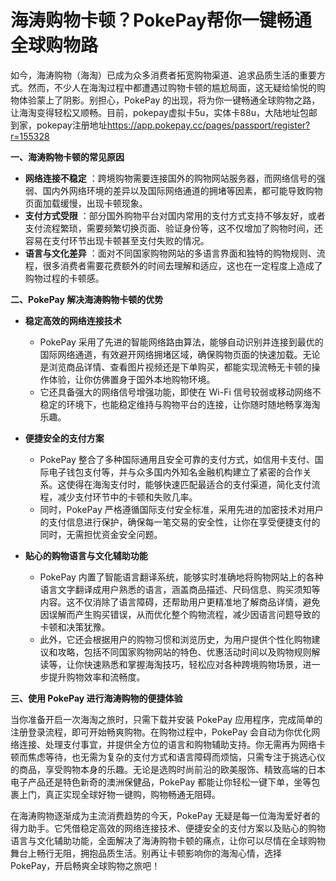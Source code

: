 # 海涛购物卡顿？PokePay帮你一键畅通全球购物路

如今，海涛购物（海淘）已成为众多消费者拓宽购物渠道、追求品质生活的重要方式。然而，不少人在海淘过程中都遭遇过购物卡顿的尴尬局面，这无疑给愉悦的购物体验蒙上了阴影。别担心，PokePay 的出现，将为你一键畅通全球购物之路，让海淘变得轻松又顺畅。目前，pokepay虚拟卡5u，实体卡88u，大陆地址包邮到家，pokepay注册地址<https://app.pokepay.cc/pages/passport/register?r=155328>

**一、海涛购物卡顿的常见原因**

- **网络连接不稳定** ：跨境购物需要连接国外的购物网站服务器，而网络信号的强弱、国内外网络环境的差异以及国际网络通道的拥堵等因素，都可能导致购物页面加载缓慢，出现卡顿现象。
- **支付方式受限** ：部分国外购物平台对国内常用的支付方式支持不够友好，或者支付流程繁琐，需要频繁切换页面、验证身份等，这不仅增加了购物时间，还容易在支付环节出现卡顿甚至支付失败的情况。
- **语言与文化差异** ：面对不同国家购物网站的多语言界面和独特的购物规则、流程，很多消费者需要花费额外的时间去理解和适应，这也在一定程度上造成了购物过程的卡顿感。

**二、PokePay 解决海涛购物卡顿的优势**

- **稳定高效的网络连接技术**
  
  - PokePay 采用了先进的智能网络路由算法，能够自动识别并连接到最优的国际网络通道，有效避开网络拥堵区域，确保购物页面的快速加载。无论是浏览商品详情、查看图片视频还是下单购买，都能实现流畅无卡顿的操作体验，让你仿佛置身于国外本地购物环境。
  - 它还具备强大的网络信号增强功能，即使在 Wi-Fi 信号较弱或移动网络不稳定的环境下，也能稳定维持与购物平台的连接，让你随时随地畅享海淘乐趣。
- **便捷安全的支付方案**
  
  - PokePay 整合了多种国际通用且安全可靠的支付方式，如信用卡支付、国际电子钱包支付等，并与众多国内外知名金融机构建立了紧密的合作关系。这使得在海淘支付时，能够快速匹配最适合的支付渠道，简化支付流程，减少支付环节中的卡顿和失败几率。
  - 同时，PokePay 严格遵循国际支付安全标准，采用先进的加密技术对用户的支付信息进行保护，确保每一笔交易的安全性，让你在享受便捷支付的同时，无需担忧资金安全问题。
- **贴心的购物语言与文化辅助功能**
  
  - PokePay 内置了智能语言翻译系统，能够实时准确地将购物网站上的各种语言文字翻译成用户熟悉的语言，涵盖商品描述、尺码信息、购买须知等内容。这不仅消除了语言障碍，还帮助用户更精准地了解商品详情，避免因误解而产生购买错误，从而优化整个购物流程，减少因语言问题导致的卡顿和决策犹豫。
  - 此外，它还会根据用户的购物习惯和浏览历史，为用户提供个性化购物建议和攻略，包括不同国家购物网站的特色、优惠活动时间以及购物规则解读等，让你快速熟悉和掌握海淘技巧，轻松应对各种跨境购物场景，进一步提升购物效率和流畅度。

**三、使用 PokePay 进行海涛购物的便捷体验**

当你准备开启一次海淘之旅时，只需下载并安装 PokePay 应用程序，完成简单的注册登录流程，即可开始畅爽购物。在购物过程中，PokePay 会自动为你优化网络连接、处理支付事宜，并提供全方位的语言和购物辅助支持。你无需再为网络卡顿而焦虑等待，也无需为复杂的支付方式和语言障碍而烦恼，只需专注于挑选心仪的商品，享受购物本身的乐趣。无论是选购时尚前沿的欧美服饰、精致高端的日本电子产品还是特色新奇的澳洲保健品，PokePay 都能让你轻松一键下单，坐等包裹上门，真正实现全球好物一键购，购物畅通无阻碍。

在海涛购物逐渐成为主流消费趋势的今天，PokePay 无疑是每一位海淘爱好者的得力助手。它凭借稳定高效的网络连接技术、便捷安全的支付方案以及贴心的购物语言与文化辅助功能，全面解决了海涛购物卡顿的痛点，让你可以尽情在全球购物舞台上畅行无阻，拥抱品质生活。别再让卡顿影响你的海淘心情，选择 PokePay，开启畅爽全球购物之旅吧！
